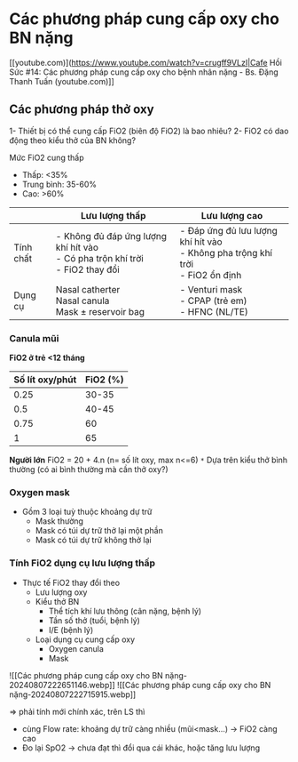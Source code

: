 # Các phương pháp cung cấp oxy cho BN nặng
[[youtube.com)](https://www.youtube.com/watch?v=crugff9VLzI|Cafe Hồi Sức #14: Các phương pháp cung cấp oxy cho bệnh nhân nặng - Bs. Đặng Thanh Tuấn (youtube.com)]]

## Các phương pháp thở oxy
1- Thiết bị có thể cung cấp FiO2 (biên độ FiO2) là bao nhiêu?
2- FiO2 có dao động theo kiểu thở của BN không?

Mức FiO2 cung thấp
- Thấp: <35%
- Trung bình: 35-60%
- Cao: >60%



|           | Lưu lượng thấp                                                                    | Lưu lượng cao                                                                      |
| --------- | --------------------------------------------------------------------------------- | ---------------------------------------------------------------------------------- |
| Tính chất | - Không đủ đáp ứng lượng khí hít vào<br>- Có pha trộn khí trời<br>- FiO2 thay đổi | - Đáp ứng đủ lưu lượng khí hít vào<br>- Không pha trộng khí trời<br>- FiO2 ổn định |
| Dụng cụ   | Nasal catherter<br>Nasal canula<br>Mask ± reservoir bag                           | - Venturi mask<br>- CPAP (trẻ em)<br>- HFNC (NL/TE)                                |

### Canula mũi

**FiO2 ở trẻ <12 tháng**

| Số lít oxy/phút | FiO2 (%) |
| --------------- | -------- |
| 0.25            | 30-35    |
| 0.5             | 40-45    |
| 0.75            | 60       |
| 1               | 65       |

**Người lớn**
FiO2 = 20 + 4.n (n= số lít oxy, max n<=6)
`*` Dựa trên kiểu thở bình thường (có ai bình thường mà cần thở oxy?)

### Oxygen mask
- Gồm 3 loại tuỳ thuộc khoảng dự trữ
	- Mask thường
	- Mask có túi dự trữ thở lại một phần
	- Mask có túi dự trữ không thở lại

### Tính FiO2 dụng cụ lưu lượng thấp
- Thực tế FiO2 thay đổi theo
	- Lưu lượng oxy
	- Kiểu thở BN
		- Thể tích khí lưu thông (cân nặng, bệnh lý)
		- Tần số thở (tuổi, bệnh lý)
		- I/E (bệnh lý)
	- Loại dụng cụ cung cấp oxy
		- Oxygen canula
		- Mask


![[Các phương pháp cung cấp oxy cho BN nặng-20240807222651146.webp]]
![[Các phương pháp cung cấp oxy cho BN nặng-20240807222715915.webp]]

=> phải tính mới chính xác, trên LS thì
- cùng Flow rate: khoảng dự trữ càng nhiều (mũi<mask...) -> FiO2 càng cao
- Đo lại SpO2 -> chưa đạt thì đổi qua cái khác, hoặc tăng lưu lượng
